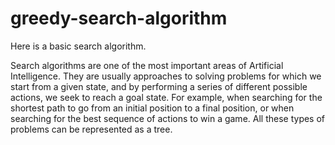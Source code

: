 # greedy-search-algorithm
Here is a basic search algorithm.

Search algorithms are one of the most important areas of Artificial Intelligence. They are usually approaches to solving problems for which we start from a given state, and by performing a series of different possible actions, we seek to reach a goal state. For example, when searching for the shortest path to go from an initial position to a final position, or when searching for the best sequence of actions to win a game. All these types of problems can be represented as a tree.
